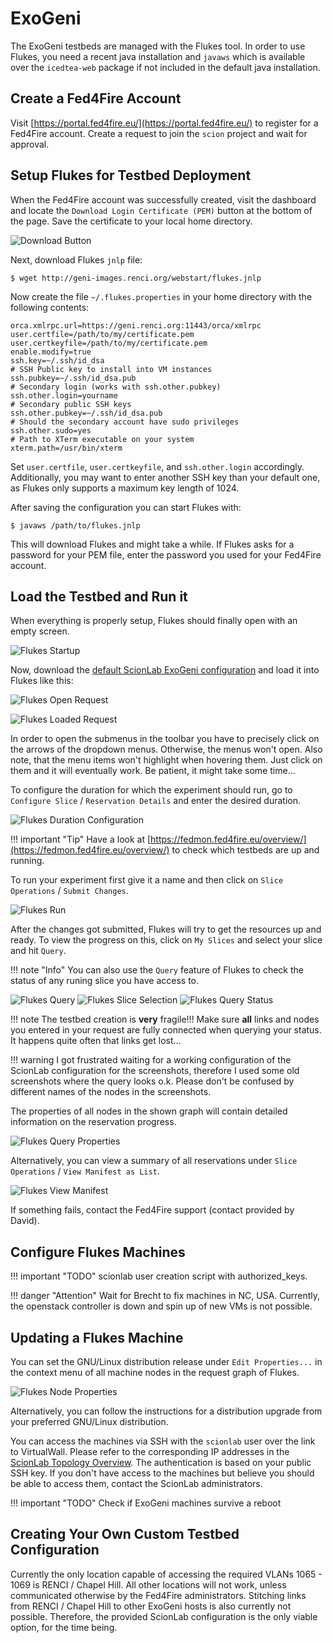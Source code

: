 # ExoGeni

The ExoGeni testbeds are managed with the Flukes tool. In order to use Flukes, you need a recent java installation and `javaws` which is available over the `icedtea-web` package if not included in the default java installation.

## Create a Fed4Fire Account

Visit [https://portal.fed4fire.eu/](https://portal.fed4fire.eu/) to register for a Fed4Fire account. Create a request to join the `scion` project and wait for approval.

## Setup Flukes for Testbed Deployment

When the Fed4Fire account was successfully created, visit the dashboard and locate the `Download Login Certificate (PEM)` button at the bottom of the page. Save the certificate to your local home directory.

![Download Button](../img/fed4fire-pem-download.png)

Next, download Flukes `jnlp` file:

```
$ wget http://geni-images.renci.org/webstart/flukes.jnlp
```

Now create the file `~/.flukes.properties` in your home directory with the following contents:

```
orca.xmlrpc.url=https://geni.renci.org:11443/orca/xmlrpc
user.certfile=/path/to/my/certificate.pem
user.certkeyfile=/path/to/my/certificate.pem
enable.modify=true
ssh.key=~/.ssh/id_dsa
# SSH Public key to install into VM instances
ssh.pubkey=~/.ssh/id_dsa.pub
# Secondary login (works with ssh.other.pubkey)
ssh.other.login=yourname
# Secondary public SSH keys 
ssh.other.pubkey=~/.ssh/id_dsa.pub
# Should the secondary account have sudo privileges
ssh.other.sudo=yes
# Path to XTerm executable on your system
xterm.path=/usr/bin/xterm
```

Set `user.certfile`, `user.certkeyfile`, and `ssh.other.login` accordingly. Additionally, you may want to enter another SSH key than your default one, as Flukes only supports a maximum key length of 1024.

After saving the configuration you can start Flukes with:

```
$ javaws /path/to/flukes.jnlp
```

This will download Flukes and might take a while. If Flukes asks for a password for your PEM file, enter the password you used for your Fed4Fire account.

## Load the Testbed and Run it

When everything is properly setup, Flukes should finally open with an empty screen.

![Flukes Startup](../img/flukes01.png)

Now, download the [default ScionLab ExoGeni configuration](../deployments/exogeni.ndl) and load it into Flukes like this:

![Flukes Open Request](../img/flukes02.png)

![Flukes Loaded Request](../img/flukes03.png)

In order to open the submenus in the toolbar you have to precisely click on the arrows of the dropdown menus. Otherwise, the menus won't open. Also note, that the menu items won't highlight when hovering them. Just click on them and it will eventually work. Be patient, it might take some time...

To configure the duration for which the experiment should run, go to `Configure Slice` / `Reservation Details` and enter the desired duration.

![Flukes Duration Configuration](../img/flukes04.png)

!!! important "Tip"
    Have a look at [https://fedmon.fed4fire.eu/overview/](https://fedmon.fed4fire.eu/overview/) to check which testbeds are up and running.

To run your experiment first give it a name and then click on `Slice Operations` / `Submit Changes`.

![Flukes Run](../img/flukes05.png)

After the changes got submitted, Flukes will try to get the resources up and ready. To view the progress on this, click on `My Slices` and select your slice and hit `Query`.

!!! note "Info"
    You can also use the `Query` feature of Flukes to check the status of any runing slice you have access to.

![Flukes Query](../img/flukes07.png)
![Flukes Slice Selection](../img/flukes08.png)
![Flukes Query Status](../img/flukes10.png)

!!! note
    The testbed creation is **very** fragile!!! Make sure **all** links and nodes you entered in your request are fully connected when querying your status. It happens quite often that links get lost...

!!! warning
    I got frustrated waiting for a working configuration of the ScionLab configuration for the screenshots, therefore I used some old screenshots where the query looks o.k. Please don't be confused by different names of the nodes in the screenshots.

The properties of all nodes in the shown graph will contain detailed information on the reservation progress.

![Flukes Query Properties](../img/flukes11.png)

Alternatively, you can view a summary of all reservations under `Slice Operations` / `View Manifest as List`.

![Flukes View Manifest](../img/flukes09.png)

If something fails, contact the Fed4Fire support (contact provided by David).

## Configure Flukes Machines

!!! important "TODO"
    scionlab user creation script with authorized_keys.

!!! danger "Attention"
    Wait for Brecht to fix machines in NC, USA.
    Currently, the openstack controller is down and spin up of new VMs is not possible.

## Updating a Flukes Machine

You can set the GNU/Linux distribution release under `Edit Properties...` in the context menu of all machine nodes in the request graph of Flukes.

![Flukes Node Properties](../img/flukes06.png)

Alternatively, you can follow the instructions for a distribution upgrade from your preferred GNU/Linux distribution.

You can access the machines via SSH with the `scionlab` user over the link to VirtualWall. Please refer to the corresponding IP addresses in the [ScionLab Topology Overview](https://fin-ger.github.io/scionlab-fed4fire-topology/). The authentication is based on your public SSH key. If you don't have access to the machines but believe you should be able to access them, contact the ScionLab administrators.

!!! important "TODO"
    Check if ExoGeni machines survive a reboot

## Creating Your Own Custom Testbed Configuration

Currently the only location capable of accessing the required VLANs 1065 - 1069 is RENCI / Chapel Hill. All other locations will not work, unless communicated otherwise by the Fed4Fire administrators. Stitching links from RENCI / Chapel Hill to other ExoGeni hosts is also currently not possible. Therefore, the provided ScionLab configuration is the only viable option, for the time being.
